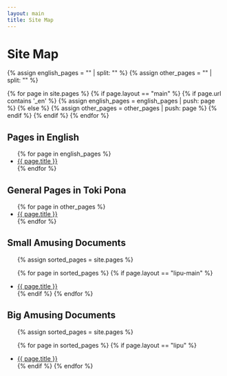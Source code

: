 ```yaml
---
layout: main
title: Site Map
---
```



# Site Map

{% assign english_pages = "" | split: "" %}
{% assign other_pages = "" | split: "" %}

{% for page in site.pages %}
  {% if page.layout == "main" %}
    {% if page.url contains '_en' %}
      {% assign english_pages = english_pages | push: page %}
    {% else %}
      {% assign other_pages = other_pages | push: page %}
    {% endif %}
  {% endif %}
{% endfor %}

<h2>Pages in English</h2>
<ul lang="en">
  {% for page in english_pages %}
    <li><a href="{{ page.url }}">{{ page.title }}</a></li>
  {% endfor %}
</ul>



<h2>General Pages in Toki Pona</h2>
<ul lang="tok">
  {% for page in other_pages %}
    <li><a href="{{ page.url }}">{{ page.title }}</a></li>
  {% endfor %}
</ul>

<h2>Small Amusing Documents</h2>
<ul lang="tok">

{% assign sorted_pages = site.pages  %}

{% for page in sorted_pages %}
  {% if page.layout == "lipu-main" %}
    <li>
      <a href="{{ page.url }}">{{ page.title }}</a>
    </li>
  {% endif %}
{% endfor %}
</ul>


<h2>Big Amusing Documents</h2>
<ul lang="tok">

{% assign sorted_pages = site.pages  %}

{% for page in sorted_pages %}
  {% if page.layout == "lipu" %}
    <li>
      <a href="{{ page.url }}">{{ page.title }}</a>
    </li>
  {% endif %}
{% endfor %}
</ul>

